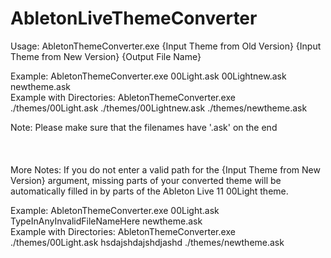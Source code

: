 # AbletonLiveThemeConverter
Usage:                      AbletonThemeConverter.exe {Input Theme from Old Version} {Input Theme from New Version} {Output File Name}

Example:                    AbletonThemeConverter.exe 00Light.ask 00Lightnew.ask newtheme.ask <br>
Example with Directories:   AbletonThemeConverter.exe ./themes/00Light.ask ./themes/00Lightnew.ask ./themes/newtheme.ask

Note:                       Please make sure that the filenames have '.ask' on the end
<br><br><br><br>
More Notes: If you do not enter a valid path for the {Input Theme from New Version} argument, missing parts of your converted theme will be automatically filled in by parts of the Ableton Live 11 00Light theme. <br>

Example:                   AbletonThemeConverter.exe 00Light.ask TypeInAnyInvalidFileNameHere newtheme.ask <br>
Example with Directories:  AbletonThemeConverter.exe ./themes/00Light.ask hsdajshdajshdjashd ./themes/newtheme.ask
